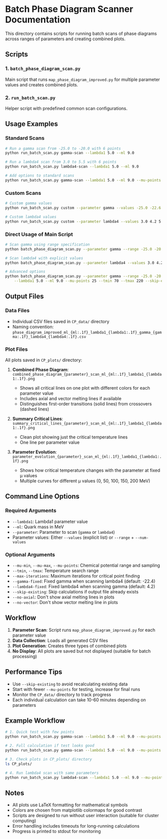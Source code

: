 # Batch Phase Diagram Scanner Documentation

This directory contains scripts for running batch scans of phase diagrams across ranges of parameters and creating combined plots.

## Scripts

### 1. `batch_phase_diagram_scan.py`
Main script that runs `map_phase_diagram_improved.py` for multiple parameter values and creates combined plots.

### 2. `run_batch_scan.py`
Helper script with predefined common scan configurations.

## Usage Examples

### Standard Scans

```bash
# Run a gamma scan from -25.0 to -20.0 with 6 points
python run_batch_scan.py gamma-scan --lambda1 5.0 --ml 9.0

# Run a lambda4 scan from 3.0 to 5.5 with 6 points
python run_batch_scan.py lambda4-scan --lambda1 5.0 --ml 9.0

# Add options to standard scans
python run_batch_scan.py gamma-scan --lambda1 5.0 --ml 9.0 --mu-points 30 --skip-existing
```

### Custom Scans

```bash
# Custom gamma values
python run_batch_scan.py custom --parameter gamma --values -25.0 -22.6 -20.0 --lambda1 5.0 --ml 9.0

# Custom lambda4 values
python run_batch_scan.py custom --parameter lambda4 --values 3.0 4.2 5.0 5.5 --lambda1 5.0 --ml 9.0
```

### Direct Usage of Main Script

```bash
# Scan gamma using range specification
python batch_phase_diagram_scan.py --parameter gamma --range -25.0 -20.0 --num-values 6 --lambda1 5.0 --ml 9.0

# Scan lambda4 with explicit values
python batch_phase_diagram_scan.py --parameter lambda4 --values 3.0 4.2 5.5 --lambda1 5.0 --ml 9.0

# Advanced options
python batch_phase_diagram_scan.py --parameter gamma --range -25.0 -20.0 --num-values 8 \
    --lambda1 5.0 --ml 9.0 --mu-points 25 --tmin 70 --tmax 220 --skip-existing
```

## Output Files

### Data Files
- Individual CSV files saved in `CP_data/` directory
- Naming convention: `phase_diagram_improved_ml_{ml:.1f}_lambda1_{lambda1:.1f}_gamma_{gamma:.1f}_lambda4_{lambda4:.1f}.csv`

### Plot Files  
All plots saved in `CP_plots/` directory:

1. **Combined Phase Diagram**: `combined_phase_diagram_{parameter}_scan_ml_{ml:.1f}_lambda1_{lambda1:.1f}.png`
   - Shows all critical lines on one plot with different colors for each parameter value
   - Includes axial and vector melting lines if available
   - Distinguishes first-order transitions (solid lines) from crossovers (dashed lines)

2. **Summary Critical Lines**: `summary_critical_lines_{parameter}_scan_ml_{ml:.1f}_lambda1_{lambda1:.1f}.png`
   - Clean plot showing just the critical temperature lines
   - One line per parameter value

3. **Parameter Evolution**: `parameter_evolution_{parameter}_scan_ml_{ml:.1f}_lambda1_{lambda1:.1f}.png`
   - Shows how critical temperature changes with the parameter at fixed μ values
   - Multiple curves for different μ values (0, 50, 100, 150, 200 MeV)

## Command Line Options

### Required Arguments
- `--lambda1`: Lambda1 parameter value
- `--ml`: Quark mass in MeV
- `--parameter`: Parameter to scan (`gamma` or `lambda4`)
- Parameter values: Either `--values` (explicit list) or `--range` + `--num-values`

### Optional Arguments
- `--mu-min`, `--mu-max`, `--mu-points`: Chemical potential range and sampling
- `--tmin`, `--tmax`: Temperature search range  
- `--max-iterations`: Maximum iterations for critical point finding
- `--gamma-fixed`: Fixed gamma when scanning lambda4 (default: -22.4)
- `--lambda4-fixed`: Fixed lambda4 when scanning gamma (default: 4.2)
- `--skip-existing`: Skip calculations if output file already exists
- `--no-axial`: Don't show axial melting lines in plots
- `--no-vector`: Don't show vector melting line in plots

## Workflow

1. **Parameter Scan**: Script runs `map_phase_diagram_improved.py` for each parameter value
2. **Data Collection**: Loads all generated CSV files
3. **Plot Generation**: Creates three types of combined plots
4. **No Display**: All plots are saved but not displayed (suitable for batch processing)

## Performance Tips

- Use `--skip-existing` to avoid recalculating existing data
- Start with fewer `--mu-points` for testing, increase for final runs
- Monitor the `CP_data/` directory to track progress
- Each individual calculation can take 10-60 minutes depending on parameters

## Example Workflow

```bash
# 1. Quick test with few points
python run_batch_scan.py gamma-scan --lambda1 5.0 --ml 9.0 --mu-points 10

# 2. Full calculation if test looks good
python run_batch_scan.py gamma-scan --lambda1 5.0 --ml 9.0 --mu-points 25 --skip-existing

# 3. Check plots in CP_plots/ directory
ls CP_plots/

# 4. Run lambda4 scan with same parameters
python run_batch_scan.py lambda4-scan --lambda1 5.0 --ml 9.0 --mu-points 25 --skip-existing
```

## Notes

- All plots use LaTeX formatting for mathematical symbols
- Colors are chosen from matplotlib colormaps for good contrast  
- Scripts are designed to run without user interaction (suitable for cluster computing)
- Error handling includes timeouts for long-running calculations
- Progress is printed to stdout for monitoring
